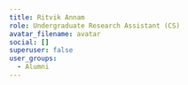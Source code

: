 ```yaml
---
title: Ritvik Annam
role: Undergraduate Research Assistant (CS)
avatar_filename: avatar
social: []
superuser: false
user_groups:
  - Alumni
---
```

